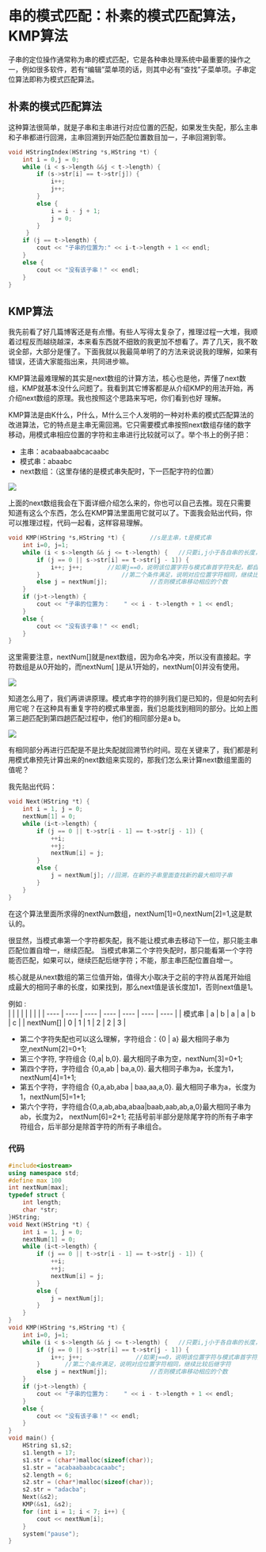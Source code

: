# 串的模式匹配：朴素的模式匹配算法，KMP算法

子串的定位操作通常称为串的模式匹配，它是各种串处理系统中最重要的操作之一，例如很多软件，若有“编辑”菜单项的话，则其中必有“查找”子菜单项。子串定位算法即称为模式匹配算法。

## 朴素的模式匹配算法
这种算法很简单，就是子串和主串进行对应位置的匹配，如果发生失配，那么主串和子串都进行回溯，主串回溯到开始匹配位置数目加一，子串回溯到零。
```cpp
void HStringIndex(HString *s,HString *t) {                
    int i = 0,j = 0;  
    while (i < s->length &&j < t->length) {  
        if (s->str[i] == t->str[j]) {  
            i++;   
            j++;  
        }  
        else {  
            i = i - j + 1;  
            j = 0;  
        }  
     }  
    if (j == t->length) {  
        cout << "子串的位置为:" << i-t->length + 1 << endl;  
    }  
    else {  
        cout << "没有该子串！" << endl;  
    }  
}  
```

## KMP算法
我先前看了好几篇博客还是有点懵。有些人写得太复杂了，推理过程一大堆，我顺着过程反而越绕越深，本来看东西就不细致的我更加不想看了。弄了几天，我不敢说全部，大部分是懂了。下面我就以我最简单明了的方法来说说我的理解，如果有错误，还请大家能指出来，共同进步嘛。

KMP算法最难理解的其实是next数组的计算方法，核心也是他，弄懂了next数组，KMP就基本没什么问题了。我看到其它博客都是从介绍KMP的用法开始，再介绍next数组的原理。我也按照这个思路来写吧，你们看到也好 理解。

KMP算法是由K什么，P什么，M什么三个人发明的一种对朴素的模式匹配算法的改进算法，它的特点是主串无需回溯。它只需要模式串按照next数组存储的数字移动，用模式串相应位置的字符和主串进行比较就可以了。举个书上的例子把：
- 主串：acabaabaabcacaabc
- 模式串：abaabc
- next数组：（这里存储的是模式串失配时，下一匹配字符的位置）
  
![](Images/KMP_next_array.jpg)

  上面的next数组我会在下面详细介绍怎么来的，你也可以自己去推。现在只需要知道有这么个东西，怎么在KMP算法里面用它就可以了。下面我会贴出代码，你可以推理过程，代码一起看，这样容易理解。

```cpp
void KMP(HString *s,HString *t) {		//s是主串，t是模式串
	int i=0, j=1;
	while (i < s->length && j <= t->length) {	//只要i,j小于各自串的长度，说明它们还没有匹配完
		if (j == 0 || s->str[i] == t->str[j - 1]) {	
			i++; j++;		//如果j==0，说明该位置字符与模式串首字符失配，都自增一。
		}		                //第二个条件满足，说明对应位置字符相同，继续比较后继字符
		else j = nextNum[j];	        //否则模式串移动相应的个数
	}
	if (j>t->length) {			
		cout << "子串的位置为：	" << i - t->length + 1 << endl;
	}
	else {
		cout << "没有该子串！" << endl;
	}
}
```

这里需要注意，nextNum[]就是next数组，因为命名冲突，所以没有直接起。字符数组是从0开始的，而nextNum[ ]是从1开始的，nextNum[0]并没有使用。


![](Images/kmp_step_one.jpg)

知道怎么用了，我们再讲讲原理。模式串字符的排列我们是已知的，但是如何去利用它呢？在这种具有重复字符的模式串里面，我们总能找到相同的部分。比如上图第三趟匹配到第四趟匹配过程中，他们的相同部分是a b。

![](Images/kmp_step_two.jpg)

有相同部分再进行匹配是不是比失配就回溯节约时间。现在关键来了，我们都是利用模式串预先计算出来的next数组来实现的，那我们怎么来计算next数组里面的值呢？

我先贴出代码：
```cpp
void Next(HString *t) {
	int i = 1, j = 0;
	nextNum[1] = 0;
	while (i<t->length) {
		if (j == 0 || t->str[i - 1] == t->str[j - 1]) {
			++i;
			++j;
			nextNum[i] = j;		
		}
		else {
			j = nextNum[j];	//回溯，在新的子串里面查找新的最大相同子串
		}
	}
}
```

在这个算法里面所求得的nextNum数组，nextNum[1]=0,nextNum[2]=1,这是默认的。

很显然，当模式串第一个字符都失配，我不能让模式串去移动下一位，那只能主串匹配位置自增一，继续匹配。
当模式串第二个字符失配时，那只能看第一个字符能否匹配，如果可以，继续匹配后继字符；不能，那主串匹配位置自增一。

核心就是从next数组的第三位值开始，值得大小取决于之前的字符从首尾开始组成最大的相同子串的长度，如果找到，那么next值是该长度加1，否则next值是1。


例如 :   
| | | | | | | | 
|  ----  | ---- | ---- | ---- | ---- | ---- | ----  |
| 模式串 | a | b | a | a | b | c |
| nextNum[] | 0 | 1 | 1 | 2 | 2 | 3 |
  
- 第二个字符失配也可以这么理解，字符组合：{0 | a}   最大相同子串为空,nextNum[2]=0+1;
- 第三个字符,  字符组合                    {0,a| b,0}.                   最大相同子串为空，nextNum[3]=0+1;
- 第四个字符，字符组合              {0,a,ab | ba,a,0}.              最大相同子串为a，长度为1，nextNum[4]=1+1;
- 第五个字符，字符组合        {0,a,ab,aba | baa,aa,a,0}.       最大相同子串为a，长度为1，nextNum[5]=1+1;
- 第六个字符，字符组合{0,a,ab,aba,abaa|baab,aab,ab,a,0}最大相同子串为ab，长度为2，
  nextNum[6]=2+1;
花括号前半部分是除尾字符的所有子串字符组合，后半部分是除首字符的所有子串组合。
### 代码
```cpp
#include<iostream>
using namespace std;
#define max 100
int nextNum[max];
typedef struct {
	int length;
	char *str;
}HString;
void Next(HString *t) {
	int i = 1, j = 0;
	nextNum[1] = 0;
	while (i<t->length) {
		if (j == 0 || t->str[i - 1] == t->str[j - 1]) {
			++i;
			++j;
			nextNum[i] = j;
		}
		else {
			j = nextNum[j];
		}
	}
}
void KMP(HString *s,HString *t) {
	int i=0, j=1;
	while (i < s->length && j <= t->length) {	//只要i,j小于各自串的长度，说明它们还没有匹配完
		if (j == 0 || s->str[i] == t->str[j - 1]) {	
			i++; j++;				//如果j==0，说明该位置字符与模式串首字符失配，都自增一。
		}		//第二个条件满足，说明对应位置字符相同，继续比较后继字符
		else j = nextNum[j];			//否则模式串移动相应的个数
	}
	if (j>t->length) {			
		cout << "子串的位置为：	" << i - t->length + 1 << endl;
	}
	else {
		cout << "没有该子串！" << endl;
	}
}
void main() {
	HString s1,s2;
	s1.length = 17;
	s1.str = (char*)malloc(sizeof(char));
	s1.str = "acabaabaabcacaabc";
	s2.length = 6;
	s2.str = (char*)malloc(sizeof(char));
	s2.str = "adacba";
	Next(&s2);
	KMP(&s1, &s2);
	for (int i = 1; i < 7; i++) {
		cout << nextNum[i];
	}
	system("pause");
}
```

